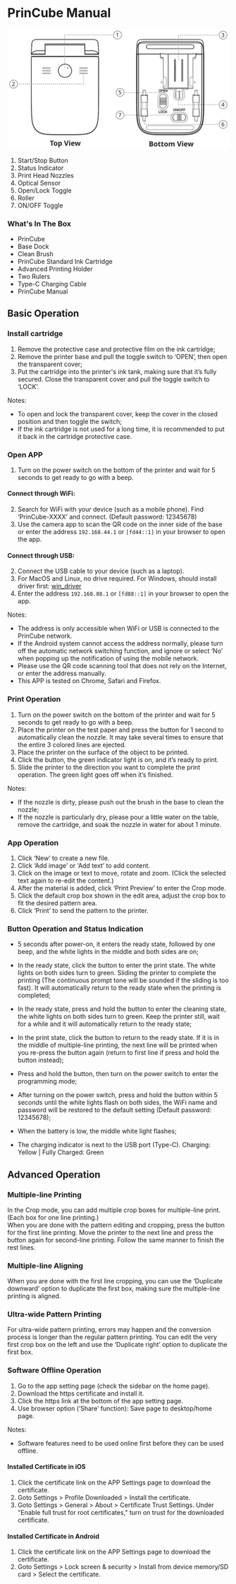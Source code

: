 PrinCube Manual
======

<img src="princube.svg">  

1. Start/Stop Button
2. Status Indicator
3. Print Head Nozzles
4. Optical Sensor
5. Open/Lock Toggle
6. Roller
7. ON/OFF Toggle

### What's In The Box
 - PrinCube
 - Base Dock
 - Clean Brush
 - PrinCube Standard Ink Cartridge
 - Advanced Printing Holder
 - Two Rulers
 - Type-C Charging Cable
 - PrinCube Manual


## Basic Operation

### Install cartridge

1. Remove the protective case and protective film on the ink cartridge;
2. Remove the printer base and pull the toggle switch to ‘OPEN’, then open the transparent cover;
3. Put the cartridge into the printer's ink tank, making sure that it’s fully secured. Close the transparent cover and pull the toggle switch to ‘LOCK’.

Notes:
 - To open and lock the transparent cover, keep the cover in the closed position and then toggle the switch;
 - If the ink cartridge is not used for a long time, it is recommended to put it back in the cartridge protective case.


### Open APP

1. Turn on the power switch on the bottom of the printer and wait for 5 seconds to get ready to go with a beep.

#### Connect through WiFi:

2. Search for WiFi with your device (such as a mobile phone). Find ‘PrinCube-XXXX’ and connect. (Default password: 12345678)
3. Use the camera app to scan the QR code on the inner side of the base or enter the address `192.168.44.1` or `[fd44::1]` in your browser to open the app.

#### Connect through USB:

2. Connect the USB cable to your device (such as a laptop).
3. For MacOS and Linux, no drive required. For Windows, should install driver first: <a href="win_driver">win_driver</a>
3. Enter the address `192.168.88.1` or `[fd88::1]` in your browser to open the app.

Notes:
 - The address is only accessible when WiFi or USB is connected to the PrinCube network.
 - If the Android system cannot access the address normally, please turn off the automatic network switching function, and ignore or select ‘No’ when popping up the notification of using the mobile network.
 - Please use the QR code scanning tool that does not rely on the Internet, or enter the address manually.
 - This APP is tested on Chrome, Safari and Firefox.


### Print Operation

1. Turn on the power switch on the bottom of the printer and wait for 5 seconds to get ready to go with a beep.
2. Place the printer on the test paper and press the button for 1 second to automatically clean the nozzle. It may take several times to ensure that the entire 3 colored lines are ejected.
3. Place the printer on the surface of the object to be printed.
4. Click the button, the green indicator light is on, and it’s ready to print.
5. Slide the printer to the direction you want to complete the print operation. The green light goes off when it’s finished.

Notes:
 - If the nozzle is dirty, please push out the brush in the base to clean the nozzle;
 - If the nozzle is particularly dry, please pour a little water on the table, remove the cartridge, and soak the nozzle in water for about 1 minute.



### App Operation

1. Click ‘New’ to create a new file.
2. Click ‘Add image’ or ‘Add text’ to add content.
3. Click on the image or text to move, rotate and zoom. (Click the selected text again to re-edit the content.)
4. After the material is added, click ‘Print Preview’ to enter the Crop mode.
5. Click the default crop box shown in the edit area, adjust the crop box to fit the desired pattern area.
6. Click ‘Print’ to send the pattern to the printer.


### Button Operation and Status Indication
 - 5 seconds after power-on, it enters the ready state, followed by one beep, and the white lights in the middle and both sides are on;

 - In the ready state, click the button to enter the print state. The white lights on both sides turn to green. Sliding the printer to complete the printing (The continuous prompt tone will be sounded if the sliding is too fast). It will automatically return to the ready state when the printing is completed;

 - In the ready state, press and hold the button to enter the cleaning state, the white lights on both sides turn to green. Keep the printer still, wait for a while and it will automatically return to the ready state;

 - In the print state, click the button to return to the ready state. If it is in the middle of multiple-line printing, the next line will be printed when you re-press the button again (return to first line if press and hold the button instead);

 - Press and hold the button, then turn on the power switch to enter the programming mode;
 - After turning on the power switch, press and hold the button within 5 seconds until the white lights flash on both sides, the WiFi name and password will be restored to the default setting (Default password: 12345678);

 - When the battery is low, the middle white light flashes;
 - The charging indicator is next to the USB port (Type-C). Charging: Yellow | Fully Charged: Green


## Advanced Operation

### Multiple-line Printing

In the Crop mode, you can add multiple crop boxes for multiple-line print. (Each box for one line printing.)  
When you are done with the pattern editing and cropping, press the button for the first line printing. Move the printer to the next line and press the button again for second-line printing. Follow the same manner to finish the rest lines.


### Multiple-line Aligning

When you are done with the first line cropping, you can use the ‘Duplicate downward’ option to duplicate the first box, making sure the multiple-line printing is aligned.

### Ultra-wide Pattern Printing

For ultra-wide pattern printing, errors may happen and the conversion process is longer than the regular pattern printing. You can edit the very first crop box on the left and use the ‘Duplicate right’ option to duplicate the first box.

### Software Offline Operation

1. Go to the app setting page (check the sidebar on the home page).
2. Download the https certificate and install it.
3. Click the https link at the bottom of the app setting page.
4. Use browser option (‘Share’ function): Save page to desktop/home page.

Notes:
 - Software features need to be used online first before they can be used offline.

#### Installed Certificate in iOS
1. Click the certificate link on the APP Settings page to download the certificate.
2. Goto Settings > Profile Downloaded > Install the certificate.
3. Goto Settings > General > About > Certificate Trust Settings. Under "Enable full trust for root certificates," turn on trust for the downloaded certificate.

#### Installed Certificate in Android
1. Click the certificate link on the APP Settings page to download the certificate.
2. Goto Settings > Lock screen & security > Install from device memory/SD card > Select the certificate.

